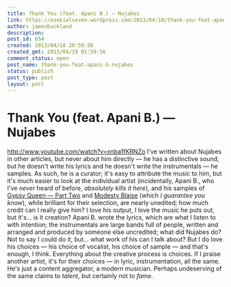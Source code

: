 ```yaml
---
title: Thank You (feat. Apani B.) — Nujabes
link: https://ezekielseven.wordpress.com/2013/04/18/thank-you-feat-apani-b-nujabes/
author: jamesbuckland
description: 
post_id: 654
created: 2013/04/18 20:59:56
created_gmt: 2013/04/19 01:59:56
comment_status: open
post_name: thank-you-feat-apani-b-nujabes
status: publish
post_type: post
layout: post
---
```


# Thank You (feat. Apani B.) — Nujabes

http://www.youtube.com/watch?v=xnba1fKRNZo I've written about Nujabes in other articles, but never about him directly — he has a distinctive sound, but he doesn't write his lyrics and he doesn't write the instrumentals — he samples. As such, he is a curator; it's easy to attribute the music to him, but it's much easier to look at the individual artist (incidentally, Apani B., who I've _never_ heard of before, _absolutely kills it here_), and his samples of [Gypsy Queen — Part Two](http://www.youtube.com/watch?feature=player_embedded&v=WINGFnluveI) and [Modesty Blaise](http://www.youtube.com/watch?feature=player_embedded&v=ydMw4zor9iE) (which _I guarantee you know_), while brilliant for their selection, are nearly unedited; how much credit can I really give him? I love his output, I love the music he puts out, but it's... is it creation? Apani B. wrote the lyrics, which are what I listen to with intention; the instrumentals are large bands full of people, written and arranged and produced by someone else uncredited; what did Nujabes do? Not to say I could do it, but... what work of his can I talk about? But I do love his choices — his choice of vocalist, his choice of sample — and that's enough, I think. Everything about the creative process is choices. If I praise another artist, it's for their choices — in lyric, instrumentation, all the same. He's just a content aggregator, a modern musician. Perhaps undeserving of the same claims to _talent_, but certainly not to _fame_.